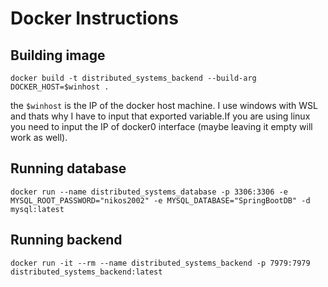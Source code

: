 # Docker Instructions

## Building image

`docker build -t distributed_systems_backend --build-arg DOCKER_HOST=$winhost .`

the `$winhost` is the IP of the docker host machine. I use windows with WSL and thats why I have to input that exported variable.If you are using linux you need to input the IP of docker0 interface (maybe leaving it empty will work as well).

## Running database

`docker run --name distributed_systems_database -p 3306:3306 -e MYSQL_ROOT_PASSWORD="nikos2002" -e MYSQL_DATABASE="SpringBootDB" -d mysql:latest
`

## Running backend

`docker run -it --rm --name distributed_systems_backend -p 7979:7979 distributed_systems_backend:latest
`


